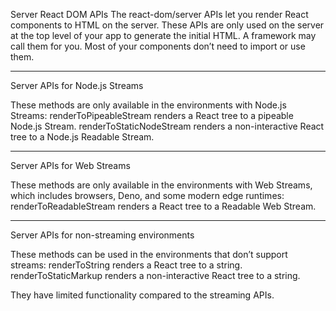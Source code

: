 Server React DOM APIs
The react-dom/server APIs let you render React components to HTML on the server. These APIs are only used on the server at the top level of your app to generate the initial HTML. A framework may call them for you. Most of your components don’t need to import or use them.

---

Server APIs for Node.js Streams

These methods are only available in the environments with Node.js Streams:
renderToPipeableStream renders a React tree to a pipeable Node.js Stream.
renderToStaticNodeStream renders a non-interactive React tree to a Node.js Readable Stream.

---

Server APIs for Web Streams

These methods are only available in the environments with Web Streams, which includes browsers, Deno, and some modern edge runtimes:
renderToReadableStream renders a React tree to a Readable Web Stream.

---

Server APIs for non-streaming environments

These methods can be used in the environments that don’t support streams:
renderToString renders a React tree to a string.
renderToStaticMarkup renders a non-interactive React tree to a string.

They have limited functionality compared to the streaming APIs.
